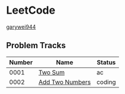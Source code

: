 # LeetCode
[garywei944](https://leetcode.com/garywei944/)

## Problem Tracks
| Number |                                Name                               | Status |
|--------|-------------------------------------------------------------------|--------|
|   0001 | [Two Sum](https://leetcode.com/problems/two-sum/)                 | ac     |
|   0002 | [Add Two Numbers](https://leetcode.com/problems/add-two-numbers/) | coding |
